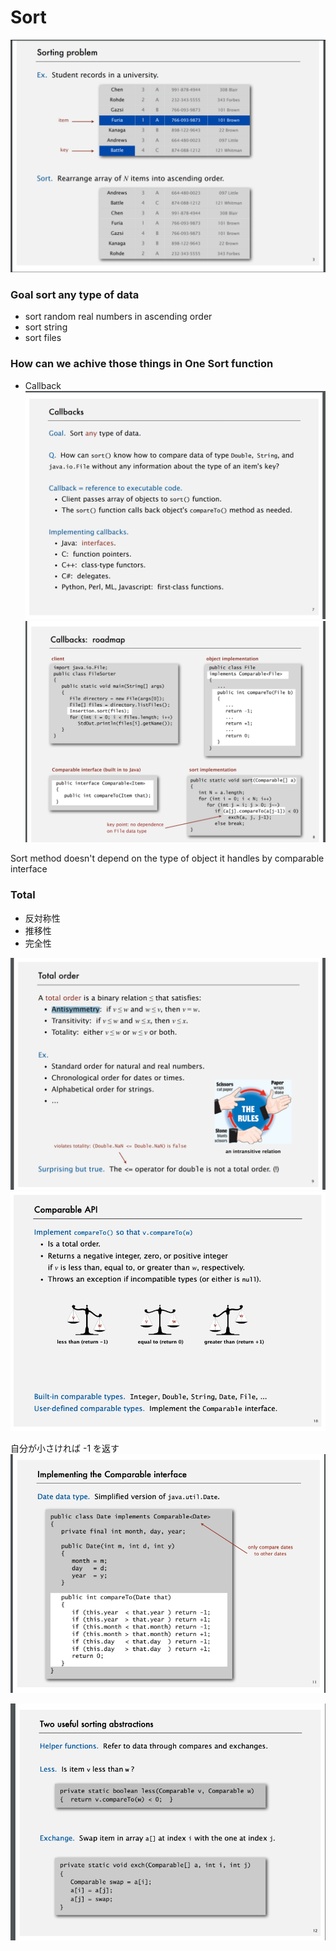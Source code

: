 # Sort

![](Image/2019-05-31-13-36-25.png)

### Goal sort any type of data 
* sort random real numbers in ascending order
* sort string
* sort files

### How can we achive those things in One Sort function
* Callback
![](Image/2019-05-31-13-40-52.png)
![](Image/2019-05-31-13-43-00.png)

Sort method doesn't depend on the type of object it handles by comparable interface

### Total 
* 反対称性
* 推移性
* 完全性

![](Image/2019-05-31-13-47-53.png)
![](Image/2019-06-02-17-16-32.png)

自分が小さければ -1 を返す
![](Image/2019-06-02-17-19-43.png)

![](Image/2019-06-02-17-21-35.png)
